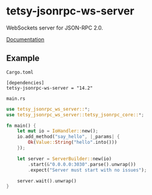 # tetsy-jsonrpc-ws-server
WebSockets server for JSON-RPC 2.0.

[Documentation](http://tetcoin.github.io/tetsy-jsonrpc/jsonrpc_ws_server/index.html)

## Example

`Cargo.toml`

```
[dependencies]
tetsy-jsonrpc-ws-server = "14.2"
```

`main.rs`

```rust
use tetsy_jsonrpc_ws_server::*;
use tetsy_jsonrpc_ws_server::tetsy_jsonrpc_core::*;

fn main() {
	let mut io = IoHandler::new();
	io.add_method("say_hello", |_params| {
		Ok(Value::String("hello".into()))
	});

	let server = ServerBuilder::new(io)
		.start(&"0.0.0.0:3030".parse().unwrap())
		.expect("Server must start with no issues");

	server.wait().unwrap()
}
```

